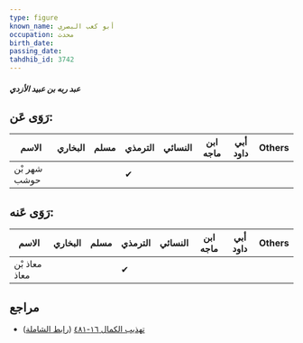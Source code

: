 ```yaml
---
type: figure
known_name: أبو كعب البصري
occupation: محدث
birth_date:
passing_date:
tahdhib_id: 3742
---
```

##### عبد ربه بن عبيد الأزدي

## رَوَى عَن:
| الاسم        | البخاري | مسلم | الترمذي | النسائي | ابن ماجه | أبي داود | Others |
| ------------ | ------- | ---- | ------- | ------- | -------- | -------- | ------ |
| شهر بْن حوشب |         |      | ✔       |         |          |          |        |
## رَوَى عَنه:
| الاسم         | البخاري | مسلم | الترمذي | النسائي | ابن ماجه | أبي داود | Others |
| ------------- | ------- | ---- | ------- | ------- | -------- | -------- | ------ |
| معاذ بْن معاذ |         |      | ✔       |         |          |          |        |
## مراجع
- [تهذيب الكمال ١٦-٤٨١](obsidian://open?vault=Tahdhib-al-Kamal&file=Figures/٣٧٤٢-عبد%20ربه%20بن%20عبيد%20الأزدي) ([رابط الشاملة](https://shamela.ws/book/3722/8474))